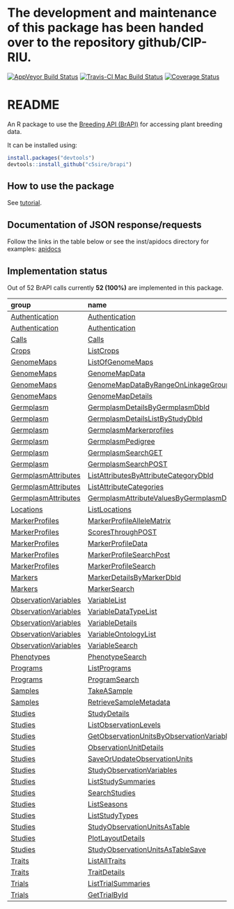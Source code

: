 
<!-- README.md is generated from README.Rmd. Please edit that file -->

# The development and maintenance of this package has been handed over to the repository github/CIP-RIU. 

[![AppVeyor Build Status](https://ci.appveyor.com/api/projects/status/github/c5sire/brapi?branch=master&svg=true)](https://ci.appveyor.com/project/c5sire/brapi) [![Travis-CI Mac Build Status](https://travis-ci.org/c5sire/brapi.svg?branch=master&label=Mac%20OSX)](https://travis-ci.org/c5sire/brapi) [![Coverage Status](https://img.shields.io/codecov/c/github/c5sire/brapi/master.svg)](https://codecov.io/github/c5sire/brapi?branch=master)

README
======

An R package to use the [Breeding API (BrAPI)](http://docs.brapi.apiary.io) for accessing plant breeding data.

It can be installed using:

``` r
install.packages("devtools")
devtools::install_github("c5sire/brapi")
```

How to use the package
----------------------

See [tutorial](https://github.com/c5sire/brapi/blob/master/inst/doc/tutorial.Rmd).

Documentation of JSON response/requests
---------------------------------------

Follow the links in the table below or see the inst/apidocs directory for examples: [apidocs](https://github.com/c5sire/brapi/blob/master/inst/apidocs/README.md)

Implementation status
---------------------

Out of 52 BrAPI calls currently **52 (100%)** are implemented in this package.

| group                                                                                                       | name                                                                                                                                                                     | R.function                                                                                                                                    |
|:------------------------------------------------------------------------------------------------------------|:-------------------------------------------------------------------------------------------------------------------------------------------------------------------------|:----------------------------------------------------------------------------------------------------------------------------------------------|
| [Authentication](https://github.com/plantbreeding/API/blob/master/Specification/Authentication)             | [Authentication](https://github.com/plantbreeding/API/blob/master/Specification/Authentication/Authentication.md)                                                        | [ba\_login](https://github.com/c5sire/brapi/blob/master/inst/apidocs/ba_login.md)                                                             |
| [Authentication](https://github.com/plantbreeding/API/blob/master/Specification/Authentication)             | [Authentication](https://github.com/plantbreeding/API/blob/master/Specification/Authentication/Authentication.md)                                                        | [ba\_logout](https://github.com/c5sire/brapi/blob/master/inst/apidocs/ba_logout.md)                                                           |
| [Calls](https://github.com/plantbreeding/API/blob/master/Specification/Calls)                               | [Calls](https://github.com/plantbreeding/API/blob/master/Specification/Calls/Calls.md)                                                                                   | [ba\_calls](https://github.com/c5sire/brapi/blob/master/inst/apidocs/ba_calls.md)                                                             |
| [Crops](https://github.com/plantbreeding/API/blob/master/Specification/Crops)                               | [ListCrops](https://github.com/plantbreeding/API/blob/master/Specification/Crops/ListCrops.md)                                                                           | [ba\_crops](https://github.com/c5sire/brapi/blob/master/inst/apidocs/ba_crops.md)                                                             |
| [GenomeMaps](https://github.com/plantbreeding/API/blob/master/Specification/GenomeMaps)                     | [ListOfGenomeMaps](https://github.com/plantbreeding/API/blob/master/Specification/GenomeMaps/ListOfGenomeMaps.md)                                                        | [ba\_genomemaps](https://github.com/c5sire/brapi/blob/master/inst/apidocs/ba_genomemaps.md)                                                   |
| [GenomeMaps](https://github.com/plantbreeding/API/blob/master/Specification/GenomeMaps)                     | [GenomeMapData](https://github.com/plantbreeding/API/blob/master/Specification/GenomeMaps/GenomeMapData.md)                                                              | [ba\_genomemaps\_data](https://github.com/c5sire/brapi/blob/master/inst/apidocs/ba_genomemaps_data.md)                                        |
| [GenomeMaps](https://github.com/plantbreeding/API/blob/master/Specification/GenomeMaps)                     | [GenomeMapDataByRangeOnLinkageGroup](https://github.com/plantbreeding/API/blob/master/Specification/GenomeMaps/GenomeMapDataByRangeOnLinkageGroup.md)                    | [ba\_genomemaps\_data\_range](https://github.com/c5sire/brapi/blob/master/inst/apidocs/ba_genomemaps_data_range.md)                           |
| [GenomeMaps](https://github.com/plantbreeding/API/blob/master/Specification/GenomeMaps)                     | [GenomeMapDetails](https://github.com/plantbreeding/API/blob/master/Specification/GenomeMaps/GenomeMapDetails.md)                                                        | [ba\_genomemaps\_details](https://github.com/c5sire/brapi/blob/master/inst/apidocs/ba_genomemaps_details.md)                                  |
| [Germplasm](https://github.com/plantbreeding/API/blob/master/Specification/Germplasm)                       | [GermplasmDetailsByGermplasmDbId](https://github.com/plantbreeding/API/blob/master/Specification/Germplasm/GermplasmDetailsByGermplasmDbId.md)                           | [ba\_germplasm\_details](https://github.com/c5sire/brapi/blob/master/inst/apidocs/ba_germplasm_details.md)                                    |
| [Germplasm](https://github.com/plantbreeding/API/blob/master/Specification/Germplasm)                       | [GermplasmDetailsListByStudyDbId](https://github.com/plantbreeding/API/blob/master/Specification/Germplasm/GermplasmDetailsListByStudyDbId.md)                           | [ba\_germplasm\_details\_study](https://github.com/c5sire/brapi/blob/master/inst/apidocs/ba_germplasm_details_study.md)                       |
| [Germplasm](https://github.com/plantbreeding/API/blob/master/Specification/Germplasm)                       | [GermplasmMarkerprofiles](https://github.com/plantbreeding/API/blob/master/Specification/Germplasm/GermplasmMarkerprofiles.md)                                           | [ba\_germplasm\_markerprofiles](https://github.com/c5sire/brapi/blob/master/inst/apidocs/ba_germplasm_markerprofiles.md)                      |
| [Germplasm](https://github.com/plantbreeding/API/blob/master/Specification/Germplasm)                       | [GermplasmPedigree](https://github.com/plantbreeding/API/blob/master/Specification/Germplasm/GermplasmPedigree.md)                                                       | [ba\_germplasm\_pedigree](https://github.com/c5sire/brapi/blob/master/inst/apidocs/ba_germplasm_pedigree.md)                                  |
| [Germplasm](https://github.com/plantbreeding/API/blob/master/Specification/Germplasm)                       | [GermplasmSearchGET](https://github.com/plantbreeding/API/blob/master/Specification/Germplasm/GermplasmSearchGET.md)                                                     | [ba\_germplasm\_search](https://github.com/c5sire/brapi/blob/master/inst/apidocs/ba_germplasm_search.md)                                      |
| [Germplasm](https://github.com/plantbreeding/API/blob/master/Specification/Germplasm)                       | [GermplasmSearchPOST](https://github.com/plantbreeding/API/blob/master/Specification/Germplasm/GermplasmSearchPOST.md)                                                   | [ba\_germplasm\_search](https://github.com/c5sire/brapi/blob/master/inst/apidocs/ba_germplasm_search.md)                                      |
| [GermplasmAttributes](https://github.com/plantbreeding/API/blob/master/Specification/GermplasmAttributes)   | [ListAttributesByAttributeCategoryDbId](https://github.com/plantbreeding/API/blob/master/Specification/GermplasmAttributes/ListAttributesByAttributeCategoryDbId.md)     | [ba\_germplasmattributes](https://github.com/c5sire/brapi/blob/master/inst/apidocs/ba_germplasmattributes.md)                                 |
| [GermplasmAttributes](https://github.com/plantbreeding/API/blob/master/Specification/GermplasmAttributes)   | [ListAttributeCategories](https://github.com/plantbreeding/API/blob/master/Specification/GermplasmAttributes/ListAttributeCategories.md)                                 | [ba\_germplasmattributes\_categories](https://github.com/c5sire/brapi/blob/master/inst/apidocs/ba_germplasmattributes_categories.md)          |
| [GermplasmAttributes](https://github.com/plantbreeding/API/blob/master/Specification/GermplasmAttributes)   | [GermplasmAttributeValuesByGermplasmDbId](https://github.com/plantbreeding/API/blob/master/Specification/GermplasmAttributes/GermplasmAttributeValuesByGermplasmDbId.md) | [ba\_germplasmattributes\_details](https://github.com/c5sire/brapi/blob/master/inst/apidocs/ba_germplasmattributes_details.md)                |
| [Locations](https://github.com/plantbreeding/API/blob/master/Specification/Locations)                       | [ListLocations](https://github.com/plantbreeding/API/blob/master/Specification/Locations/ListLocations.md)                                                               | [ba\_locations](https://github.com/c5sire/brapi/blob/master/inst/apidocs/ba_locations.md)                                                     |
| [MarkerProfiles](https://github.com/plantbreeding/API/blob/master/Specification/MarkerProfiles)             | [MarkerProfileAlleleMatrix](https://github.com/plantbreeding/API/blob/master/Specification/MarkerProfiles/MarkerProfileAlleleMatrix.md)                                  | [ba\_markerprofiles\_allelematrix\_search](https://github.com/c5sire/brapi/blob/master/inst/apidocs/ba_markerprofiles_allelematrix_search.md) |
| [MarkerProfiles](https://github.com/plantbreeding/API/blob/master/Specification/MarkerProfiles)             | [ScoresThroughPOST](https://github.com/plantbreeding/API/blob/master/Specification/MarkerProfiles/ScoresThroughPOST.md)                                                  | [ba\_markerprofiles\_allelematrix\_search](https://github.com/c5sire/brapi/blob/master/inst/apidocs/ba_markerprofiles_allelematrix_search.md) |
| [MarkerProfiles](https://github.com/plantbreeding/API/blob/master/Specification/MarkerProfiles)             | [MarkerProfileData](https://github.com/plantbreeding/API/blob/master/Specification/MarkerProfiles/MarkerProfileData.md)                                                  | [ba\_markerprofiles\_details](https://github.com/c5sire/brapi/blob/master/inst/apidocs/ba_markerprofiles_details.md)                          |
| [MarkerProfiles](https://github.com/plantbreeding/API/blob/master/Specification/MarkerProfiles)             | [MarkerProfileSearchPost](https://github.com/plantbreeding/API/blob/master/Specification/MarkerProfiles/MarkerProfileSearchPost.md)                                      | [ba\_markerprofiles\_search](https://github.com/c5sire/brapi/blob/master/inst/apidocs/ba_markerprofiles_search.md)                            |
| [MarkerProfiles](https://github.com/plantbreeding/API/blob/master/Specification/MarkerProfiles)             | [MarkerProfileSearch](https://github.com/plantbreeding/API/blob/master/Specification/MarkerProfiles/MarkerProfileSearch.md)                                              | [ba\_markerprofiles\_search](https://github.com/c5sire/brapi/blob/master/inst/apidocs/ba_markerprofiles_search.md)                            |
| [Markers](https://github.com/plantbreeding/API/blob/master/Specification/Markers)                           | [MarkerDetailsByMarkerDbId](https://github.com/plantbreeding/API/blob/master/Specification/Markers/MarkerDetailsByMarkerDbId.md)                                         | [ba\_markers\_details](https://github.com/c5sire/brapi/blob/master/inst/apidocs/ba_markers_details.md)                                        |
| [Markers](https://github.com/plantbreeding/API/blob/master/Specification/Markers)                           | [MarkerSearch](https://github.com/plantbreeding/API/blob/master/Specification/Markers/MarkerSearch.md)                                                                   | [ba\_markers\_search](https://github.com/c5sire/brapi/blob/master/inst/apidocs/ba_markers_search.md)                                          |
| [ObservationVariables](https://github.com/plantbreeding/API/blob/master/Specification/ObservationVariables) | [VariableList](https://github.com/plantbreeding/API/blob/master/Specification/ObservationVariables/VariableList.md)                                                      | [ba\_observationvariables](https://github.com/c5sire/brapi/blob/master/inst/apidocs/ba_observationvariables.md)                               |
| [ObservationVariables](https://github.com/plantbreeding/API/blob/master/Specification/ObservationVariables) | [VariableDataTypeList](https://github.com/plantbreeding/API/blob/master/Specification/ObservationVariables/VariableDataTypeList.md)                                      | [ba\_observationvariables\_datatypes](https://github.com/c5sire/brapi/blob/master/inst/apidocs/ba_observationvariables_datatypes.md)          |
| [ObservationVariables](https://github.com/plantbreeding/API/blob/master/Specification/ObservationVariables) | [VariableDetails](https://github.com/plantbreeding/API/blob/master/Specification/ObservationVariables/VariableDetails.md)                                                | [ba\_observationvariables\_details](https://github.com/c5sire/brapi/blob/master/inst/apidocs/ba_observationvariables_details.md)              |
| [ObservationVariables](https://github.com/plantbreeding/API/blob/master/Specification/ObservationVariables) | [VariableOntologyList](https://github.com/plantbreeding/API/blob/master/Specification/ObservationVariables/VariableOntologyList.md)                                      | [ba\_observationvariables\_ontologies](https://github.com/c5sire/brapi/blob/master/inst/apidocs/ba_observationvariables_ontologies.md)        |
| [ObservationVariables](https://github.com/plantbreeding/API/blob/master/Specification/ObservationVariables) | [VariableSearch](https://github.com/plantbreeding/API/blob/master/Specification/ObservationVariables/VariableSearch.md)                                                  | [ba\_observationvariables\_search](https://github.com/c5sire/brapi/blob/master/inst/apidocs/ba_observationvariables_search.md)                |
| [Phenotypes](https://github.com/plantbreeding/API/blob/master/Specification/Phenotypes)                     | [PhenotypeSearch](https://github.com/plantbreeding/API/blob/master/Specification/Phenotypes/PhenotypeSearch.md)                                                          | [ba\_phenotype\_search](https://github.com/c5sire/brapi/blob/master/inst/apidocs/ba_phenotype_search.md)                                      |
| [Programs](https://github.com/plantbreeding/API/blob/master/Specification/Programs)                         | [ListPrograms](https://github.com/plantbreeding/API/blob/master/Specification/Programs/ListPrograms.md)                                                                  | [ba\_programs](https://github.com/c5sire/brapi/blob/master/inst/apidocs/ba_programs.md)                                                       |
| [Programs](https://github.com/plantbreeding/API/blob/master/Specification/Programs)                         | [ProgramSearch](https://github.com/plantbreeding/API/blob/master/Specification/Programs/ProgramSearch.md)                                                                | [ba\_programs\_search](https://github.com/c5sire/brapi/blob/master/inst/apidocs/ba_programs_search.md)                                        |
| [Samples](https://github.com/plantbreeding/API/blob/master/Specification/Samples)                           | [TakeASample](https://github.com/plantbreeding/API/blob/master/Specification/Samples/TakeASample.md)                                                                     | [ba\_samples\_save](https://github.com/c5sire/brapi/blob/master/inst/apidocs/ba_samples_save.md)                                              |
| [Samples](https://github.com/plantbreeding/API/blob/master/Specification/Samples)                           | [RetrieveSampleMetadata](https://github.com/plantbreeding/API/blob/master/Specification/Samples/RetrieveSampleMetadata.md)                                               | [ba\_samples](https://github.com/c5sire/brapi/blob/master/inst/apidocs/ba_samples.md)                                                         |
| [Studies](https://github.com/plantbreeding/API/blob/master/Specification/Studies)                           | [StudyDetails](https://github.com/plantbreeding/API/blob/master/Specification/Studies/StudyDetails.md)                                                                   | [ba\_studies\_details](https://github.com/c5sire/brapi/blob/master/inst/apidocs/ba_studies_details.md)                                        |
| [Studies](https://github.com/plantbreeding/API/blob/master/Specification/Studies)                           | [ListObservationLevels](https://github.com/plantbreeding/API/blob/master/Specification/Studies/ListObservationLevels.md)                                                 | [ba\_studies\_observationlevels](https://github.com/c5sire/brapi/blob/master/inst/apidocs/ba_studies_observationlevels.md)                    |
| [Studies](https://github.com/plantbreeding/API/blob/master/Specification/Studies)                           | [GetObservationUnitsByObservationVariableIds](https://github.com/plantbreeding/API/blob/master/Specification/Studies/GetObservationUnitsByObservationVariableIds.md)     | [ba\_studies\_observations](https://github.com/c5sire/brapi/blob/master/inst/apidocs/ba_studies_observations.md)                              |
| [Studies](https://github.com/plantbreeding/API/blob/master/Specification/Studies)                           | [ObservationUnitDetails](https://github.com/plantbreeding/API/blob/master/Specification/Studies/ObservationUnitDetails.md)                                               | [ba\_studies\_observationunits](https://github.com/c5sire/brapi/blob/master/inst/apidocs/ba_studies_observationunits.md)                      |
| [Studies](https://github.com/plantbreeding/API/blob/master/Specification/Studies)                           | [SaveOrUpdateObservationUnits](https://github.com/plantbreeding/API/blob/master/Specification/Studies/SaveOrUpdateObservationUnits.md)                                   | [ba\_studies\_observationunits\_save](https://github.com/c5sire/brapi/blob/master/inst/apidocs/ba_studies_observationunits_save.md)           |
| [Studies](https://github.com/plantbreeding/API/blob/master/Specification/Studies)                           | [StudyObservationVariables](https://github.com/plantbreeding/API/blob/master/Specification/Studies/StudyObservationVariables.md)                                         | [ba\_studies\_observationvariables](https://github.com/c5sire/brapi/blob/master/inst/apidocs/ba_studies_observationvariables.md)              |
| [Studies](https://github.com/plantbreeding/API/blob/master/Specification/Studies)                           | [ListStudySummaries](https://github.com/plantbreeding/API/blob/master/Specification/Studies/ListStudySummaries.md)                                                       | [ba\_studies\_search](https://github.com/c5sire/brapi/blob/master/inst/apidocs/ba_studies_search.md)                                          |
| [Studies](https://github.com/plantbreeding/API/blob/master/Specification/Studies)                           | [SearchStudies](https://github.com/plantbreeding/API/blob/master/Specification/Studies/SearchStudies.md)                                                                 | [ba\_studies\_search](https://github.com/c5sire/brapi/blob/master/inst/apidocs/ba_studies_search.md)                                          |
| [Studies](https://github.com/plantbreeding/API/blob/master/Specification/Studies)                           | [ListSeasons](https://github.com/plantbreeding/API/blob/master/Specification/Studies/ListSeasons.md)                                                                     | [ba\_studies\_seasons](https://github.com/c5sire/brapi/blob/master/inst/apidocs/ba_studies_seasons.md)                                        |
| [Studies](https://github.com/plantbreeding/API/blob/master/Specification/Studies)                           | [ListStudyTypes](https://github.com/plantbreeding/API/blob/master/Specification/Studies/ListStudyTypes.md)                                                               | [ba\_studies\_studytypes](https://github.com/c5sire/brapi/blob/master/inst/apidocs/ba_studies_studytypes.md)                                  |
| [Studies](https://github.com/plantbreeding/API/blob/master/Specification/Studies)                           | [StudyObservationUnitsAsTable](https://github.com/plantbreeding/API/blob/master/Specification/Studies/StudyObservationUnitsAsTable.md)                                   | [ba\_studies\_table](https://github.com/c5sire/brapi/blob/master/inst/apidocs/ba_studies_table.md)                                            |
| [Studies](https://github.com/plantbreeding/API/blob/master/Specification/Studies)                           | [PlotLayoutDetails](https://github.com/plantbreeding/API/blob/master/Specification/Studies/PlotLayoutDetails.md)                                                         | [ba\_studies\_layout](https://github.com/c5sire/brapi/blob/master/inst/apidocs/ba_studies_layout.md)                                          |
| [Studies](https://github.com/plantbreeding/API/blob/master/Specification/Studies)                           | [StudyObservationUnitsAsTableSave](https://github.com/plantbreeding/API/blob/master/Specification/Studies/StudyObservationUnitsAsTableSave.md)                           | [ba\_studies\_table\_save](https://github.com/c5sire/brapi/blob/master/inst/apidocs/ba_studies_table_save.md)                                 |
| [Traits](https://github.com/plantbreeding/API/blob/master/Specification/Traits)                             | [ListAllTraits](https://github.com/plantbreeding/API/blob/master/Specification/Traits/ListAllTraits.md)                                                                  | [ba\_traits](https://github.com/c5sire/brapi/blob/master/inst/apidocs/ba_traits.md)                                                           |
| [Traits](https://github.com/plantbreeding/API/blob/master/Specification/Traits)                             | [TraitDetails](https://github.com/plantbreeding/API/blob/master/Specification/Traits/TraitDetails.md)                                                                    | [ba\_traits\_details](https://github.com/c5sire/brapi/blob/master/inst/apidocs/ba_traits_details.md)                                          |
| [Trials](https://github.com/plantbreeding/API/blob/master/Specification/Trials)                             | [ListTrialSummaries](https://github.com/plantbreeding/API/blob/master/Specification/Trials/ListTrialSummaries.md)                                                        | [ba\_trials](https://github.com/c5sire/brapi/blob/master/inst/apidocs/ba_trials.md)                                                           |
| [Trials](https://github.com/plantbreeding/API/blob/master/Specification/Trials)                             | [GetTrialById](https://github.com/plantbreeding/API/blob/master/Specification/Trials/GetTrialById.md)                                                                    | [ba\_trials\_details](https://github.com/c5sire/brapi/blob/master/inst/apidocs/ba_trials_details.md)                                          |
